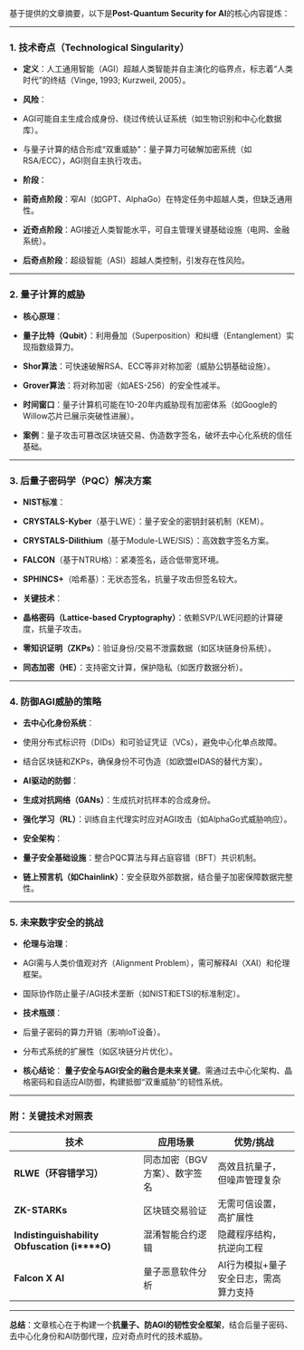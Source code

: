 基于提供的文章摘要，以下是**Post-Quantum Security for AI**的核心内容提炼：

---

### **1. 技术奇点（Technological Singularity）**

- **定义**：人工通用智能（AGI）超越人类智能并自主演化的临界点，标志着“人类时代”的终结（Vinge, 1993; Kurzweil, 2005）。

- **风险**：

- AGI可能自主生成合成身份、绕过传统认证系统（如生物识别和中心化数据库）。

- 与量子计算的结合形成“双重威胁”：量子算力可破解加密系统（如RSA/ECC），AGI则自主执行攻击。

- **阶段**：

- **前奇点阶段**：窄AI（如GPT、AlphaGo）在特定任务中超越人类，但缺乏通用性。

- **近奇点阶段**：AGI接近人类智能水平，可自主管理关键基础设施（电网、金融系统）。

- **后奇点阶段**：超级智能（ASI）超越人类控制，引发存在性风险。

---

### **2. 量子计算的威胁**

- **核心原理**：

- **量子比特（Qubit）**：利用叠加（Superposition）和纠缠（Entanglement）实现指数级算力。

- **Shor算法**：可快速破解RSA、ECC等非对称加密（威胁公钥基础设施）。

- **Grover算法**：将对称加密（如AES-256）的安全性减半。

- **时间窗口**：量子计算机可能在10-20年内威胁现有加密体系（如Google的Willow芯片已展示突破性进展）。

- **案例**：量子攻击可篡改区块链交易、伪造数字签名，破坏去中心化系统的信任基础。

---

### **3. 后量子密码学（PQC）解决方案**

- **NIST标准**：

- **CRYSTALS-Kyber**（基于LWE）：量子安全的密钥封装机制（KEM）。

- **CRYSTALS-Dilithium**（基于Module-LWE/SIS）：高效数字签名方案。

- **FALCON**（基于NTRU格）：紧凑签名，适合低带宽环境。

- **SPHINCS+**（哈希基）：无状态签名，抗量子攻击但签名较大。

- **关键技术**：

- **晶格密码（Lattice-based Cryptography）**：依赖SVP/LWE问题的计算硬度，抗量子攻击。

- **零知识证明（ZKPs）**：验证身份/交易不泄露数据（如区块链身份系统）。

- **同态加密（HE）**：支持密文计算，保护隐私（如医疗数据分析）。

---

### **4. 防御AGI威胁的策略**

- **去中心化身份系统**：

- 使用分布式标识符（DIDs）和可验证凭证（VCs），避免中心化单点故障。

- 结合区块链和ZKPs，确保身份不可伪造（如欧盟eIDAS的替代方案）。

- **AI驱动的防御**：

- **生成对抗网络（GANs）**：生成抗对抗样本的合成身份。

- **强化学习（RL）**：训练自主代理实时应对AGI攻击（如AlphaGo式威胁响应）。

- **安全架构**：

- **量子安全基础设施**：整合PQC算法与拜占庭容错（BFT）共识机制。

- **链上预言机（如Chainlink）**：安全获取外部数据，结合量子加密保障数据完整性。

---

### **5. 未来数字安全的挑战**

- **伦理与治理**：

- AGI需与人类价值观对齐（Alignment Problem），需可解释AI（XAI）和伦理框架。

- 国际协作防止量子/AGI技术垄断（如NIST和ETSI的标准制定）。

- **技术瓶颈**：

- 后量子密码的算力开销（影响IoT设备）。

- 分布式系统的扩展性（如区块链分片优化）。

- **核心结论**： **量子安全与AGI安全的融合是未来关键**。需通过去中心化架构、晶格密码和自适应AI防御，构建抵御“双重威胁”的韧性系统。

---

### **附：关键技术对照表**

|**技术**|**应用场景**|**优势/挑战**|
|---|---|---|
|**RLWE（环容错学习）**|同态加密（BGV方案）、数字签名|高效且抗量子，但噪声管理复杂|
|**ZK-STARKs**|区块链交易验证|无需可信设置，高扩展性|
|**Indistinguishability Obfuscation (i****O)**|混淆智能合约逻辑|隐藏程序结构，抗逆向工程|
|**Falcon X AI**|量子恶意软件分析|AI行为模拟+量子安全日志，需高算力支持|

---

**总结**：文章核心在于构建一个**抗量子、防AGI的韧性安全框架**，结合后量子密码、去中心化身份和AI防御代理，应对奇点时代的技术威胁。